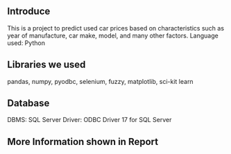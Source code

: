 ## Introduce
This is a project to predict used car prices based on characteristics such as year of manufacture, car make, model, and many other factors.
Language used: Python
## Libraries we used
pandas, numpy, pyodbc, selenium, fuzzy, matplotlib, sci-kit learn
## Database
DBMS: SQL Server
Driver: ODBC Driver 17 for SQL Server
## More Information shown in Report

